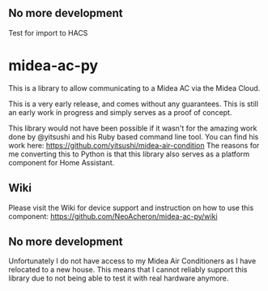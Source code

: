 ## No more development
Test for import to HACS

# midea-ac-py 

This is a library to allow communicating to a Midea AC via the Midea Cloud.

This is a very early release, and comes without any guarantees. This is still an early work in progress and simply serves as a proof of concept.

This library would not have been possible if it wasn't for the amazing work done by @yitsushi and his Ruby based command line tool. 
You can find his work here: https://github.com/yitsushi/midea-air-condition
The reasons for me converting this to Python is that this library also serves as a platform component for Home Assistant.

## Wiki
Please visit the Wiki for device support and instruction on how to use this component: https://github.com/NeoAcheron/midea-ac-py/wiki 

## No more development
Unfortunately I do not have access to my Midea Air Conditioners as I have relocated to a new house. This means that I cannot reliably support this library due to not being able to test it with real hardware anymore.
